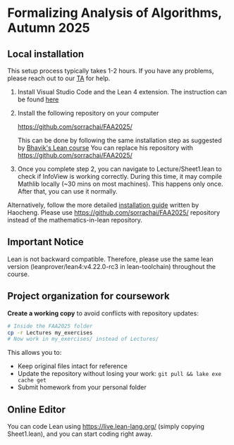 # Formalizing Analysis of Algorithms, Autumn 2025

## Local installation

This setup process typically takes 1-2 hours. If you have any problems, please reach out to our [TA](mailto:haocheng.wang@inf.ethz.ch) for help. 

1. Install Visual Studio Code and the Lean 4 extension. The instruction can be found [here](https://leanprover-community.github.io/get_started.html#regular-install)
2. Install the following repository on your computer

   https://github.com/sorrachai/FAA2025/

   This can be done by following the same installation step as suggested by [Bhavik's Lean course](https://github.com/b-mehta/formalising-mathematics-notes?tab=readme-ov-file)
   You can replace his repository with  https://github.com/sorrachai/FAA2025/
3. Once you complete step 2, you can navigate to Lecture/Sheet1.lean to check if InfoView is working correctly. During this time, it may compile Mathlib locally (~30 mins on most machines). This happens only once. After that, you can use it normally.

Alternatively, follow the more detailed [installation guide](https://www.notion.so/Lean-4-and-Mathematics-in-Lean-Installation-Guide-26c7fff8cc65809a991fe6631aba0ba3) written by Haocheng. Please use https://github.com/sorrachai/FAA2025/ repository instead of the mathematics-in-lean repository. 

## Important Notice

Lean is not backward compatible. Therefore, please use the same lean version (leanprover/lean4:v4.22.0-rc3 in lean-toolchain) throughout the course. 

## Project organization for coursework

**Create a working copy** to avoid conflicts with repository updates:

```bash
# Inside the FAA2025 folder
cp -r Lectures my_exercises
# Now work in my_exercises/ instead of Lectures/

```
This allows you to:
- Keep original files intact for reference
- Update the repository without losing your work: `git pull && lake exe cache get`
- Submit homework from your personal folder

## Online Editor

You can code Lean using https://live.lean-lang.org/ (simply copying Sheet1.lean), and you can start coding right away. 
